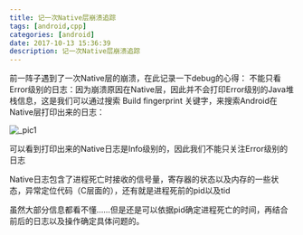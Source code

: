 ```yaml
---
title: 记一次Native层崩溃追踪
tags: [android,cpp]
categories: [android]
date: 2017-10-13 15:36:39
description: 记一次Native层崩溃追踪
---
```

前一阵子遇到了一次Native层的崩溃，在此记录一下debug的心得：
不能只看Error级别的日志：因为崩溃原因在Native层，因此并不会打印Error级别的Java堆栈信息，这是我们可以通过搜索 Build fingerprint 关键字，来搜索Android在Native层打印出来的日志：

![_pic1](1.png)



可以看到打印出来的Native日志是Info级别的，因此我们不能只关注Error级别的日志


Native日志包含了进程死亡时接收的信号量，寄存器的状态以及内存的一些状态，异常定位代码（C层面的），还有就是进程死前的pid以及tid


虽然大部分信息都看不懂……但是还是可以依据pid确定进程死亡的时间，再结合前后的日志以及操作确定具体问题的。

